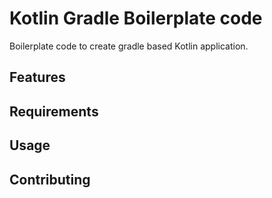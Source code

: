 # Kotlin Gradle Boilerplate code

Boilerplate code to create gradle based Kotlin application.

## Features
## Requirements
## Usage
## Contributing
